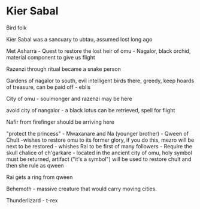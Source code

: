 # Kier Sabal

Bird folk

Kier Sabal was a sancuary to ubtau, assumed lost long ago

Met Asharra
	- Quest to restore the lost heir of omu
	- Nagalor, black orchid, material component  to give us flight

Razenzi through ritual became a snake person 

Gardens of nagalor to south, evil intelligent birds there, greedy, keep hoards of treasure, can be paid off - eblis

City of omu - soulmonger and razenzi may be here

avoid city of nangalor - a black lotus can be retrieved, spell for flight

Nafir from firefinger should be arriving here

"protect the princess" - Mwaxanare and Na (younger brother) - Qween of Chult -wishes to restore omu to its former glory, if you do this, mezro will be next to be restored - whishes Rai to be first of many followers
	- Require the skull chalice of ch'garkare - located in the ancient city of omu, holy symbol must be returned, artifact ("it's a symbol") will be used to restore chult and then she rule as qween

Rai gets a ring from qween

Behemoth - massive creature that would carry moving cities.

Thunderlizard - t-rex
	


